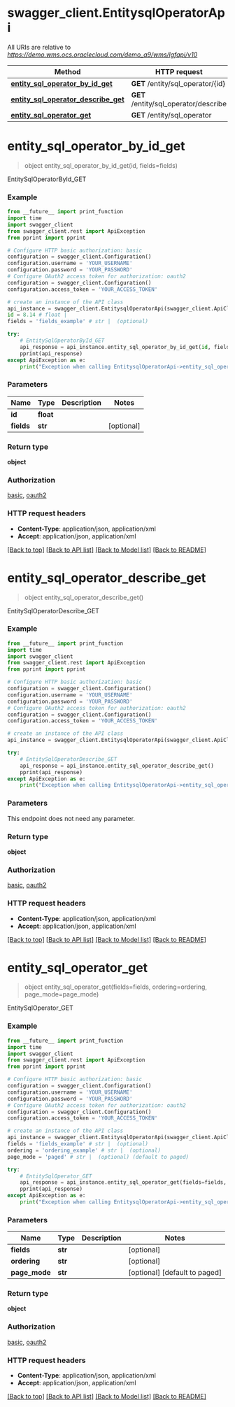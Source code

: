 # swagger_client.EntitysqlOperatorApi

All URIs are relative to *https://demo.wms.ocs.oraclecloud.com/demo_a9/wms/lgfapi/v10*

Method | HTTP request | Description
------------- | ------------- | -------------
[**entity_sql_operator_by_id_get**](EntitysqlOperatorApi.md#entity_sql_operator_by_id_get) | **GET** /entity/sql_operator/{id} | EntitySqlOperatorById_GET
[**entity_sql_operator_describe_get**](EntitysqlOperatorApi.md#entity_sql_operator_describe_get) | **GET** /entity/sql_operator/describe | EntitySqlOperatorDescribe_GET
[**entity_sql_operator_get**](EntitysqlOperatorApi.md#entity_sql_operator_get) | **GET** /entity/sql_operator | EntitySqlOperator_GET


# **entity_sql_operator_by_id_get**
> object entity_sql_operator_by_id_get(id, fields=fields)

EntitySqlOperatorById_GET



### Example
```python
from __future__ import print_function
import time
import swagger_client
from swagger_client.rest import ApiException
from pprint import pprint

# Configure HTTP basic authorization: basic
configuration = swagger_client.Configuration()
configuration.username = 'YOUR_USERNAME'
configuration.password = 'YOUR_PASSWORD'
# Configure OAuth2 access token for authorization: oauth2
configuration = swagger_client.Configuration()
configuration.access_token = 'YOUR_ACCESS_TOKEN'

# create an instance of the API class
api_instance = swagger_client.EntitysqlOperatorApi(swagger_client.ApiClient(configuration))
id = 8.14 # float | 
fields = 'fields_example' # str |  (optional)

try:
    # EntitySqlOperatorById_GET
    api_response = api_instance.entity_sql_operator_by_id_get(id, fields=fields)
    pprint(api_response)
except ApiException as e:
    print("Exception when calling EntitysqlOperatorApi->entity_sql_operator_by_id_get: %s\n" % e)
```

### Parameters

Name | Type | Description  | Notes
------------- | ------------- | ------------- | -------------
 **id** | **float**|  | 
 **fields** | **str**|  | [optional] 

### Return type

**object**

### Authorization

[basic](../README.md#basic), [oauth2](../README.md#oauth2)

### HTTP request headers

 - **Content-Type**: application/json, application/xml
 - **Accept**: application/json, application/xml

[[Back to top]](#) [[Back to API list]](../README.md#documentation-for-api-endpoints) [[Back to Model list]](../README.md#documentation-for-models) [[Back to README]](../README.md)

# **entity_sql_operator_describe_get**
> object entity_sql_operator_describe_get()

EntitySqlOperatorDescribe_GET



### Example
```python
from __future__ import print_function
import time
import swagger_client
from swagger_client.rest import ApiException
from pprint import pprint

# Configure HTTP basic authorization: basic
configuration = swagger_client.Configuration()
configuration.username = 'YOUR_USERNAME'
configuration.password = 'YOUR_PASSWORD'
# Configure OAuth2 access token for authorization: oauth2
configuration = swagger_client.Configuration()
configuration.access_token = 'YOUR_ACCESS_TOKEN'

# create an instance of the API class
api_instance = swagger_client.EntitysqlOperatorApi(swagger_client.ApiClient(configuration))

try:
    # EntitySqlOperatorDescribe_GET
    api_response = api_instance.entity_sql_operator_describe_get()
    pprint(api_response)
except ApiException as e:
    print("Exception when calling EntitysqlOperatorApi->entity_sql_operator_describe_get: %s\n" % e)
```

### Parameters
This endpoint does not need any parameter.

### Return type

**object**

### Authorization

[basic](../README.md#basic), [oauth2](../README.md#oauth2)

### HTTP request headers

 - **Content-Type**: application/json, application/xml
 - **Accept**: application/json, application/xml

[[Back to top]](#) [[Back to API list]](../README.md#documentation-for-api-endpoints) [[Back to Model list]](../README.md#documentation-for-models) [[Back to README]](../README.md)

# **entity_sql_operator_get**
> object entity_sql_operator_get(fields=fields, ordering=ordering, page_mode=page_mode)

EntitySqlOperator_GET



### Example
```python
from __future__ import print_function
import time
import swagger_client
from swagger_client.rest import ApiException
from pprint import pprint

# Configure HTTP basic authorization: basic
configuration = swagger_client.Configuration()
configuration.username = 'YOUR_USERNAME'
configuration.password = 'YOUR_PASSWORD'
# Configure OAuth2 access token for authorization: oauth2
configuration = swagger_client.Configuration()
configuration.access_token = 'YOUR_ACCESS_TOKEN'

# create an instance of the API class
api_instance = swagger_client.EntitysqlOperatorApi(swagger_client.ApiClient(configuration))
fields = 'fields_example' # str |  (optional)
ordering = 'ordering_example' # str |  (optional)
page_mode = 'paged' # str |  (optional) (default to paged)

try:
    # EntitySqlOperator_GET
    api_response = api_instance.entity_sql_operator_get(fields=fields, ordering=ordering, page_mode=page_mode)
    pprint(api_response)
except ApiException as e:
    print("Exception when calling EntitysqlOperatorApi->entity_sql_operator_get: %s\n" % e)
```

### Parameters

Name | Type | Description  | Notes
------------- | ------------- | ------------- | -------------
 **fields** | **str**|  | [optional] 
 **ordering** | **str**|  | [optional] 
 **page_mode** | **str**|  | [optional] [default to paged]

### Return type

**object**

### Authorization

[basic](../README.md#basic), [oauth2](../README.md#oauth2)

### HTTP request headers

 - **Content-Type**: application/json, application/xml
 - **Accept**: application/json, application/xml

[[Back to top]](#) [[Back to API list]](../README.md#documentation-for-api-endpoints) [[Back to Model list]](../README.md#documentation-for-models) [[Back to README]](../README.md)

